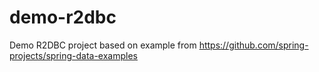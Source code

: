 # demo-r2dbc

Demo R2DBC project based on example from https://github.com/spring-projects/spring-data-examples
